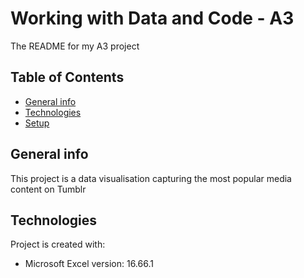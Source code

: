 # Working with Data and Code - A3
The README for my A3 project

## Table of Contents
* [General info](#general-info)
* [Technologies](#technologies)
* [Setup](#setup)

## General info
This project is a data visualisation capturing the most popular media content on Tumblr
	
## Technologies
Project is created with:
* Microsoft Excel version: 16.66.1

